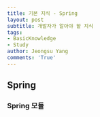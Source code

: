 ```yaml
---
title: 기본 지식 - Spring
layout: post
subtitle: 개발자가 알아야 할 지식
tags:
- BasicKnowledge
- Study
author: Jeongsu Yang
comments: 'True'
---
```


## Spring

### Spring 모듈

